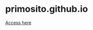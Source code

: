 # primosito.github.io

<a href="https://luizrio.github.io/versionemiglioregp/" target="_blank">Access here</a>
